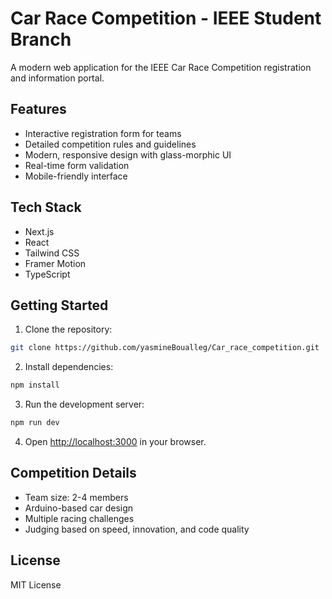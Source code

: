 # Car Race Competition - IEEE Student Branch

A modern web application for the IEEE Car Race Competition registration and information portal.

## Features

- Interactive registration form for teams
- Detailed competition rules and guidelines
- Modern, responsive design with glass-morphic UI
- Real-time form validation
- Mobile-friendly interface

## Tech Stack

- Next.js
- React
- Tailwind CSS
- Framer Motion
- TypeScript

## Getting Started

1. Clone the repository:
```bash
git clone https://github.com/yasmineBoualleg/Car_race_competition.git
```

2. Install dependencies:
```bash
npm install
```

3. Run the development server:
```bash
npm run dev
```

4. Open [http://localhost:3000](http://localhost:3000) in your browser.

## Competition Details

- Team size: 2-4 members
- Arduino-based car design
- Multiple racing challenges
- Judging based on speed, innovation, and code quality

## License

MIT License 